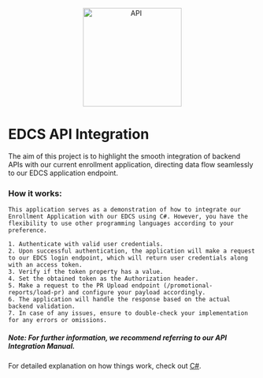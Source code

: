<p align="center">
 <img width="200" src="https://cdn.iconscout.com/icon/premium/png-256-thumb/api-integration-3919433-3246625.png" alt="API">
</p>

# EDCS API Integration 
The aim of this project is to highlight the smooth integration of backend APIs with our current enrollment application, directing data flow seamlessly to our EDCS application endpoint.

### How it works:
```
This application serves as a demonstration of how to integrate our Enrollment Application with our EDCS using C#. However, you have the flexibility to use other programming languages according to your preference.

1. Authenticate with valid user credentials.
2. Upon successful authentication, the application will make a request to our EDCS login endpoint, which will return user credentials along with an access token.
3. Verify if the token property has a value.
4. Set the obtained token as the Authorization header.
5. Make a request to the PR Upload endpoint (/promotional-reports/load-pr) and configure your payload accordingly.
6. The application will handle the response based on the actual backend validation.
7. In case of any issues, ensure to double-check your implementation for any errors or omissions.
````

##### Note: For further information, we recommend referring to our API Integration Manual.    
For detailed explanation on how things work, check out [C#](https://learn.microsoft.com/en-us/dotnet/csharp/tour-of-csharp/).

